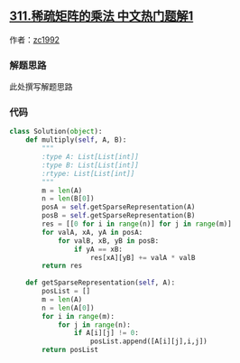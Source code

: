 ## [311.稀疏矩阵的乘法 中文热门题解1](https://leetcode.cn/problems/sparse-matrix-multiplication/solutions/100000/xian-sheng-cheng-xi-shu-de-san-yuan-zu-biao-shi-za)

作者：[zc1992](https://leetcode.cn/u/zc1992)

### 解题思路
此处撰写解题思路

### 代码

```python
class Solution(object):
    def multiply(self, A, B):
        """
        :type A: List[List[int]]
        :type B: List[List[int]]
        :rtype: List[List[int]]
        """
        m = len(A)
        n = len(B[0])
        posA = self.getSparseRepresentation(A)
        posB = self.getSparseRepresentation(B)
        res = [[0 for i in range(n)] for j in range(m)]
        for valA, xA, yA in posA:
            for valB, xB, yB in posB:
                if yA == xB:
                    res[xA][yB] += valA * valB
        return res
    
    def getSparseRepresentation(self, A):
        posList = []
        m = len(A)
        n = len(A[0])
        for i in range(m):
            for j in range(n):
                if A[i][j] != 0:
                    posList.append([A[i][j],i,j])
        return posList
```